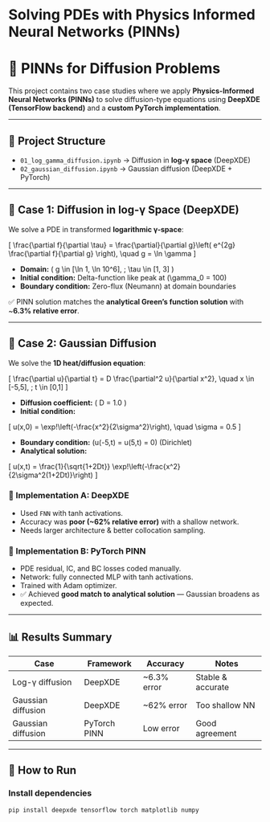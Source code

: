 # Solving PDEs with Physics Informed Neural Networks (PINNs)


# 🌌 PINNs for Diffusion Problems

This project contains two case studies where we apply **Physics-Informed Neural Networks (PINNs)** to solve diffusion-type equations using **DeepXDE (TensorFlow backend)** and a **custom PyTorch implementation**.

---

## 📂 Project Structure

- `01_log_gamma_diffusion.ipynb` → Diffusion in **log-γ space** (DeepXDE)  
- `02_gaussian_diffusion.ipynb` → Gaussian diffusion (DeepXDE + PyTorch)  

---

## 📌 Case 1: Diffusion in log-γ Space (DeepXDE)

We solve a PDE in transformed **logarithmic γ-space**:

\[
\frac{\partial f}{\partial \tau} = \frac{\partial}{\partial g}\left( e^{2g} \frac{\partial f}{\partial g} \right),
\quad g = \ln \gamma
\]

- **Domain:** \( g \in [\ln 1, \ln 10^6], \; \tau \in [1, 3] \)  
- **Initial condition:** Delta-function like peak at \(\gamma_0 = 100\)  
- **Boundary condition:** Zero-flux (Neumann) at domain boundaries  

✅ PINN solution matches the **analytical Green’s function solution** with ~**6.3% relative error**.

---

## 📌 Case 2: Gaussian Diffusion

We solve the **1D heat/diffusion equation**:

\[
\frac{\partial u}{\partial t} = D \frac{\partial^2 u}{\partial x^2}, 
\quad x \in [-5,5], \; t \in [0,1]
\]

- **Diffusion coefficient:** \( D = 1.0 \)  
- **Initial condition:**

\[
u(x,0) = \exp\!\left(-\frac{x^2}{2\sigma^2}\right), \quad \sigma = 0.5
\]

- **Boundary condition:** \(u(-5,t) = u(5,t) = 0\) (Dirichlet)  
- **Analytical solution:**

\[
u(x,t) = \frac{1}{\sqrt{1+2Dt}} 
\exp\!\left(-\frac{x^2}{2\sigma^2(1+2Dt)}\right)
\]

### 🔹 Implementation A: DeepXDE
- Used `FNN` with tanh activations.  
- Accuracy was **poor (~62% relative error)** with a shallow network.  
- Needs larger architecture & better collocation sampling.

### 🔹 Implementation B: PyTorch PINN
- PDE residual, IC, and BC losses coded manually.  
- Network: fully connected MLP with tanh activations.  
- Trained with Adam optimizer.  
- ✅ Achieved **good match to analytical solution** — Gaussian broadens as expected.

---

## 📊 Results Summary

| Case | Framework | Accuracy | Notes |
|------|-----------|----------|-------|
| Log-γ diffusion | DeepXDE | ~6.3% error | Stable & accurate |
| Gaussian diffusion | DeepXDE | ~62% error | Too shallow NN |
| Gaussian diffusion | PyTorch PINN | Low error | Good agreement |

---

## 🚀 How to Run

### Install dependencies
```bash
pip install deepxde tensorflow torch matplotlib numpy
